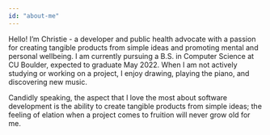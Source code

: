 ```yaml
---
id: "about-me"
---
```



Hello! I’m Christie - a developer and public health advocate with a passion for creating tangible products from simple ideas and promoting mental and personal wellbeing. I am currently pursuing a B.S. in Computer Science at CU Boulder, expected to graduate May 2022.  When I am not actively studying or working on a project, I enjoy drawing, playing the piano, and discovering new music.

Candidly speaking, the aspect that I love the most about software development is the ability to create tangible products from simple ideas; the feeling of elation when a project comes to fruition will never grow old for me.
